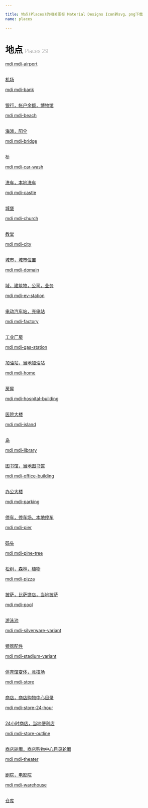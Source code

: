 ```yaml
---

title: 地点(Places)的相关图标 Material Designs Icon转svg、png下载
name: places

---
```


# 地点  <small style="font-size: 60%;font-weight: 100">Places <span class="badge-secondary badge">29</span> </small>

<search tag="places" :max="0"/>

<div class="icon-list row" id="search-show"><a href="/icon/airport.html" class="icon-item col-6 col-sm-4 col-md-2"><div class="icon-item-inner"><i class="mdi mdi-airport"></i><p><span>mdi mdi-airport</span></p> <p><br> 机场</p></div></a><a href="/icon/bank.html" class="icon-item col-6 col-sm-4 col-md-2"><div class="icon-item-inner"><i class="mdi mdi-bank"></i><p><span>mdi mdi-bank</span></p> <p><br> 银行，帐户余额，博物馆</p></div></a><a href="/icon/beach.html" class="icon-item col-6 col-sm-4 col-md-2"><div class="icon-item-inner"><i class="mdi mdi-beach"></i><p><span>mdi mdi-beach</span></p> <p><br> 海滩，阳伞</p></div></a><a href="/icon/bridge.html" class="icon-item col-6 col-sm-4 col-md-2"><div class="icon-item-inner"><i class="mdi mdi-bridge"></i><p><span>mdi mdi-bridge</span></p> <p><br> 桥</p></div></a><a href="/icon/car-wash.html" class="icon-item col-6 col-sm-4 col-md-2"><div class="icon-item-inner"><i class="mdi mdi-car-wash"></i><p><span>mdi mdi-car-wash</span></p> <p><br> 洗车，本地洗车</p></div></a><a href="/icon/castle.html" class="icon-item col-6 col-sm-4 col-md-2"><div class="icon-item-inner"><i class="mdi mdi-castle"></i><p><span>mdi mdi-castle</span></p> <p><br> 城堡</p></div></a><a href="/icon/church.html" class="icon-item col-6 col-sm-4 col-md-2"><div class="icon-item-inner"><i class="mdi mdi-church"></i><p><span>mdi mdi-church</span></p> <p><br> 教堂</p></div></a><a href="/icon/city.html" class="icon-item col-6 col-sm-4 col-md-2"><div class="icon-item-inner"><i class="mdi mdi-city"></i><p><span>mdi mdi-city</span></p> <p><br> 城市，城市位置</p></div></a><a href="/icon/domain.html" class="icon-item col-6 col-sm-4 col-md-2"><div class="icon-item-inner"><i class="mdi mdi-domain"></i><p><span>mdi mdi-domain</span></p> <p><br> 域，建筑物，公司，业务</p></div></a><a href="/icon/ev-station.html" class="icon-item col-6 col-sm-4 col-md-2"><div class="icon-item-inner"><i class="mdi mdi-ev-station"></i><p><span>mdi mdi-ev-station</span></p> <p><br> 电动汽车站，充电站</p></div></a><a href="/icon/factory.html" class="icon-item col-6 col-sm-4 col-md-2"><div class="icon-item-inner"><i class="mdi mdi-factory"></i><p><span>mdi mdi-factory</span></p> <p><br> 工业厂房</p></div></a><a href="/icon/gas-station.html" class="icon-item col-6 col-sm-4 col-md-2"><div class="icon-item-inner"><i class="mdi mdi-gas-station"></i><p><span>mdi mdi-gas-station</span></p> <p><br> 加油站，当地加油站</p></div></a><a href="/icon/home.html" class="icon-item col-6 col-sm-4 col-md-2"><div class="icon-item-inner"><i class="mdi mdi-home"></i><p><span>mdi mdi-home</span></p> <p><br> 房屋</p></div></a><a href="/icon/hospital-building.html" class="icon-item col-6 col-sm-4 col-md-2"><div class="icon-item-inner"><i class="mdi mdi-hospital-building"></i><p><span>mdi mdi-hospital-building</span></p> <p><br> 医院大楼</p></div></a><a href="/icon/island.html" class="icon-item col-6 col-sm-4 col-md-2"><div class="icon-item-inner"><i class="mdi mdi-island"></i><p><span>mdi mdi-island</span></p> <p><br> 岛</p></div></a><a href="/icon/library.html" class="icon-item col-6 col-sm-4 col-md-2"><div class="icon-item-inner"><i class="mdi mdi-library"></i><p><span>mdi mdi-library</span></p> <p><br> 图书馆，当地图书馆</p></div></a><a href="/icon/office-building.html" class="icon-item col-6 col-sm-4 col-md-2"><div class="icon-item-inner"><i class="mdi mdi-office-building"></i><p><span>mdi mdi-office-building</span></p> <p><br> 办公大楼</p></div></a><a href="/icon/parking.html" class="icon-item col-6 col-sm-4 col-md-2"><div class="icon-item-inner"><i class="mdi mdi-parking"></i><p><span>mdi mdi-parking</span></p> <p><br> 停车，停车场，本地停车</p></div></a><a href="/icon/pier.html" class="icon-item col-6 col-sm-4 col-md-2"><div class="icon-item-inner"><i class="mdi mdi-pier"></i><p><span>mdi mdi-pier</span></p> <p><br> 码头</p></div></a><a href="/icon/pine-tree.html" class="icon-item col-6 col-sm-4 col-md-2"><div class="icon-item-inner"><i class="mdi mdi-pine-tree"></i><p><span>mdi mdi-pine-tree</span></p> <p><br> 松树，森林，植物</p></div></a><a href="/icon/pizza.html" class="icon-item col-6 col-sm-4 col-md-2"><div class="icon-item-inner"><i class="mdi mdi-pizza"></i><p><span>mdi mdi-pizza</span></p> <p><br> 披萨，比萨饼店，当地披萨</p></div></a><a href="/icon/pool.html" class="icon-item col-6 col-sm-4 col-md-2"><div class="icon-item-inner"><i class="mdi mdi-pool"></i><p><span>mdi mdi-pool</span></p> <p><br> 游泳池</p></div></a><a href="/icon/silverware-variant.html" class="icon-item col-6 col-sm-4 col-md-2"><div class="icon-item-inner"><i class="mdi mdi-silverware-variant"></i><p><span>mdi mdi-silverware-variant</span></p> <p><br> 银器配件</p></div></a><a href="/icon/stadium-variant.html" class="icon-item col-6 col-sm-4 col-md-2"><div class="icon-item-inner"><i class="mdi mdi-stadium-variant"></i><p><span>mdi mdi-stadium-variant</span></p> <p><br> 体育馆变体，竞技场</p></div></a><a href="/icon/store.html" class="icon-item col-6 col-sm-4 col-md-2"><div class="icon-item-inner"><i class="mdi mdi-store"></i><p><span>mdi mdi-store</span></p> <p><br> 商店，商店购物中心目录</p></div></a><a href="/icon/store-24-hour.html" class="icon-item col-6 col-sm-4 col-md-2"><div class="icon-item-inner"><i class="mdi mdi-store-24-hour"></i><p><span>mdi mdi-store-24-hour</span></p> <p><br> 24小时商店，当地便利店</p></div></a><a href="/icon/store-outline.html" class="icon-item col-6 col-sm-4 col-md-2"><div class="icon-item-inner"><i class="mdi mdi-store-outline"></i><p><span>mdi mdi-store-outline</span></p> <p><br> 商店轮廓，商店购物中心目录轮廓</p></div></a><a href="/icon/theater.html" class="icon-item col-6 col-sm-4 col-md-2"><div class="icon-item-inner"><i class="mdi mdi-theater"></i><p><span>mdi mdi-theater</span></p> <p><br> 剧院，电影院</p></div></a><a href="/icon/warehouse.html" class="icon-item col-6 col-sm-4 col-md-2"><div class="icon-item-inner"><i class="mdi mdi-warehouse"></i><p><span>mdi mdi-warehouse</span></p> <p><br> 仓库</p></div></a></div>

